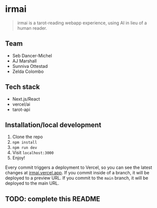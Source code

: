 # irmai

> irmai is a tarot-reading webapp experience, using AI in lieu of a human reader.

## Team
- Seb Dancer-Michel
- AJ Marshall
- Sunniva Ottestad
- Zelda Colombo

## Tech stack
- Next.js/React
- vercel/ai
- tarot-api

## Installation/local development

1. Clone the repo
2. `npm install`
3. `npm run dev`
4. Visit `localhost:3000`
5. Enjoy!

Every commit triggers a deployment to Vercel, so you can see the latest changes at [irmai.vercel.app](https://irmai.vercel.app).
If you commit inside of a branch, it will be deployed to a preview URL.
If you commit to the `main` branch, it will be deployed to the main URL.


## TODO: complete this README
